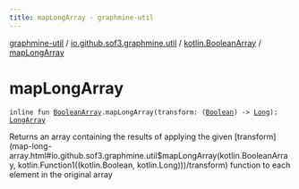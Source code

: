 ```yaml
---
title: mapLongArray - graphmine-util
---
```


[graphmine-util](../../index.html) / [io.github.sof3.graphmine.util](../index.html) / [kotlin.BooleanArray](index.html) / [mapLongArray](./map-long-array.html)

# mapLongArray

`inline fun `[`BooleanArray`](https://kotlinlang.org/api/latest/jvm/stdlib/kotlin/-boolean-array/index.html)`.mapLongArray(transform: (`[`Boolean`](https://kotlinlang.org/api/latest/jvm/stdlib/kotlin/-boolean/index.html)`) -> `[`Long`](https://kotlinlang.org/api/latest/jvm/stdlib/kotlin/-long/index.html)`): `[`LongArray`](https://kotlinlang.org/api/latest/jvm/stdlib/kotlin/-long-array/index.html)

Returns an array containing the results of applying the given [transform](map-long-array.html#io.github.sof3.graphmine.util$mapLongArray(kotlin.BooleanArray, kotlin.Function1((kotlin.Boolean, kotlin.Long)))/transform) function to each element in the
original array

